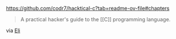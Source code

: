 https://github.com/codr7/hacktical-c?tab=readme-ov-file#chapters

> A practical hacker's guide to the [[C]] programming language.

via [Eli](https://eli.li/)